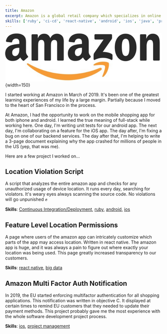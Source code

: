 ```yaml
---
title: Amazon
excerpt: Amazon is a global retail company which specializes in online sales.
skills: ['ruby', 'ci-cd', 'react-native', 'android', 'ios', 'java', 'project-management', 'teamwork', 'big-data']
---
```


![amazon](./images/amazonlogo.jpg){width=150}

I started working at Amazon in March of 2019. It's been one of the greatest learning experiences of my life by a large margin. Partially because I moved to the heart of San Francisco in the process. 

At Amazon, I had the opportunity to work on the mobile shopping app for both iphone and android. I learned the true meaning of full-stack while working here. One day, I'm writing unit tests for our android app. The next day, I'm collaborating on a feature for the iOS app. The day after, I'm fixing a bug on one of our backend services. The day after that, I'm helping to write a 3-page document explaining why the app crashed for millions of people in the US (yep, that was me).

Here are a few project I worked on...

## Location Violation Script

A script that analyzes the entire amazon app and checks for any unauthorized usage of device location. It runs every day, searching for violators. It's weary eyes always scanning the source code. No violations will go unpunished :fist:

**Skills**: [Continuous Integration/Deployment](/skill/ci-cd/), [ruby](/skill/ruby/), [android](/skill/android/), [ios](/skill/ios/)

## Feature Level Location Permissions

A page where users of the amazon app can intricately customize which parts of the app may access location. Written in react native. The amazon app is huge, and it was always a pain to figure out where exactly your location was being used. This page greatly increased transparency to our customers.

**Skills**: [react native](/skill/react-native/), [big data](/skill/big-data/)

## Amazon Multi Factor Auth Notification

In 2019, the EU started enforcing multifactor authentication for all shopping applications. This notification was written in objective C. It displayed at certain times to remind EU customers that they needed to update their payment methods. This project probably gave me the most experience with the whole software development project process.

**Skills**: [ios](/skill/ios/), [project management](/skill/project-management/)